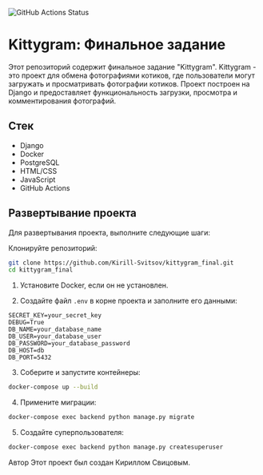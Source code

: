 ![GitHub Actions Status](https://github.com/Kirill-Svitsov/kittygram_final/tree/main/.github/workflows/badge.svg)

# Kittygram: Финальное задание

Этот репозиторий содержит финальное задание "Kittygram".
Kittygram - это проект для обмена фотографиями котиков, где пользователи могут загружать
и просматривать фотографии котиков. Проект построен на Django и предоставляет функциональность загрузки,
просмотра и комментирования фотографий.

## Стек

- Django
- Docker
- PostgreSQL
- HTML/CSS
- JavaScript
- GitHub Actions

## Развертывание проекта

Для развертывания проекта, выполните следующие шаги:

Клонируйте репозиторий:

```bash
git clone https://github.com/Kirill-Svitsov/kittygram_final.git
cd kittygram_final
```

1. Установите Docker, если он не установлен.

2. Создайте файл `.env` в корне проекта и заполните его данными:

```env
SECRET_KEY=your_secret_key
DEBUG=True
DB_NAME=your_database_name
DB_USER=your_database_user
DB_PASSWORD=your_database_password
DB_HOST=db
DB_PORT=5432
```
3. Соберите и запустите контейнеры:

```bash
docker-compose up --build
```

4. Примените миграции:

```bash
docker-compose exec backend python manage.py migrate
```

5. Создайте суперпользователя:

```bash
docker-compose exec backend python manage.py createsuperuser

```

Автор
Этот проект был создан Кириллом Свицовым.
